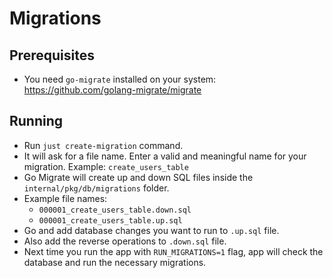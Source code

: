 # Migrations

## Prerequisites

- You need `go-migrate` installed on your system: https://github.com/golang-migrate/migrate

## Running

- Run `just create-migration` command.
- It will ask for a file name. Enter a valid and meaningful name for your migration. Example: `create_users_table`
- Go Migrate will create up and down SQL files inside the `internal/pkg/db/migrations` folder.
- Example file names:
  - `000001_create_users_table.down.sql`
  - `000001_create_users_table.up.sql`
- Go and add database changes you want to run to `.up.sql` file.
- Also add the reverse operations to `.down.sql` file.
- Next time you run the app with `RUN_MIGRATIONS=1` flag, app will check the database and run the necessary migrations.
